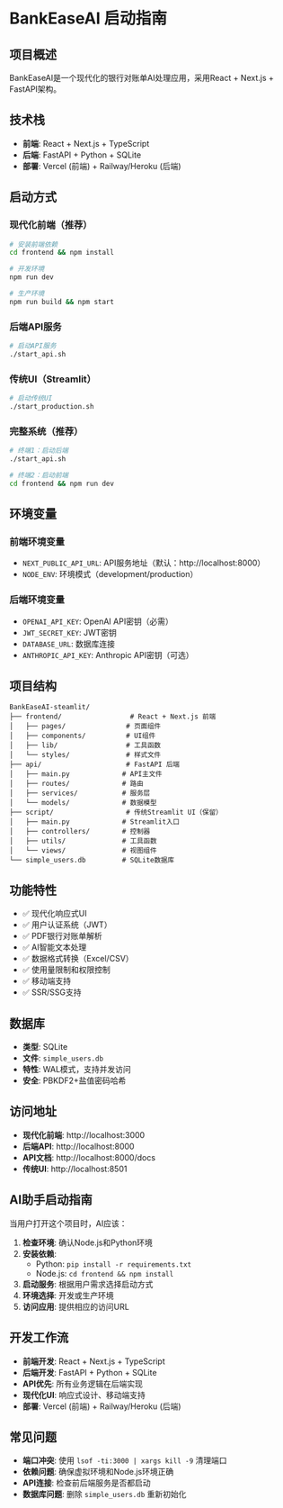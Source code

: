 # BankEaseAI 启动指南

## 项目概述
BankEaseAI是一个现代化的银行对账单AI处理应用，采用React + Next.js + FastAPI架构。

## 技术栈
- **前端**: React + Next.js + TypeScript
- **后端**: FastAPI + Python + SQLite
- **部署**: Vercel (前端) + Railway/Heroku (后端)

## 启动方式

### 现代化前端（推荐）
```bash
# 安装前端依赖
cd frontend && npm install

# 开发环境
npm run dev

# 生产环境
npm run build && npm start
```

### 后端API服务
```bash
# 启动API服务
./start_api.sh
```

### 传统UI（Streamlit）
```bash
# 启动传统UI
./start_production.sh
```

### 完整系统（推荐）
```bash
# 终端1：启动后端
./start_api.sh

# 终端2：启动前端
cd frontend && npm run dev
```

## 环境变量

### 前端环境变量
- `NEXT_PUBLIC_API_URL`: API服务地址（默认：http://localhost:8000）
- `NODE_ENV`: 环境模式（development/production）

### 后端环境变量
- `OPENAI_API_KEY`: OpenAI API密钥（必需）
- `JWT_SECRET_KEY`: JWT密钥
- `DATABASE_URL`: 数据库连接
- `ANTHROPIC_API_KEY`: Anthropic API密钥（可选）

## 项目结构
```
BankEaseAI-steamlit/
├── frontend/                 # React + Next.js 前端
│   ├── pages/               # 页面组件
│   ├── components/          # UI组件
│   ├── lib/                 # 工具函数
│   └── styles/              # 样式文件
├── api/                     # FastAPI 后端
│   ├── main.py             # API主文件
│   ├── routes/             # 路由
│   ├── services/           # 服务层
│   └── models/             # 数据模型
├── script/                  # 传统Streamlit UI（保留）
│   ├── main.py             # Streamlit入口
│   ├── controllers/        # 控制器
│   ├── utils/              # 工具函数
│   └── views/              # 视图组件
└── simple_users.db         # SQLite数据库
```

## 功能特性
- ✅ 现代化响应式UI
- ✅ 用户认证系统（JWT）
- ✅ PDF银行对账单解析
- ✅ AI智能文本处理
- ✅ 数据格式转换（Excel/CSV）
- ✅ 使用量限制和权限控制
- ✅ 移动端支持
- ✅ SSR/SSG支持

## 数据库
- **类型**: SQLite
- **文件**: `simple_users.db`
- **特性**: WAL模式，支持并发访问
- **安全**: PBKDF2+盐值密码哈希

## 访问地址
- **现代化前端**: http://localhost:3000
- **后端API**: http://localhost:8000
- **API文档**: http://localhost:8000/docs
- **传统UI**: http://localhost:8501

## AI助手启动指南
当用户打开这个项目时，AI应该：

1. **检查环境**: 确认Node.js和Python环境
2. **安装依赖**: 
   - Python: `pip install -r requirements.txt`
   - Node.js: `cd frontend && npm install`
3. **启动服务**: 根据用户需求选择启动方式
4. **环境选择**: 开发或生产环境
5. **访问应用**: 提供相应的访问URL

## 开发工作流
- **前端开发**: React + Next.js + TypeScript
- **后端开发**: FastAPI + Python + SQLite
- **API优先**: 所有业务逻辑在后端实现
- **现代化UI**: 响应式设计、移动端支持
- **部署**: Vercel (前端) + Railway/Heroku (后端)

## 常见问题
- **端口冲突**: 使用 `lsof -ti:3000 | xargs kill -9` 清理端口
- **依赖问题**: 确保虚拟环境和Node.js环境正确
- **API连接**: 检查前后端服务是否都启动
- **数据库问题**: 删除 `simple_users.db` 重新初始化